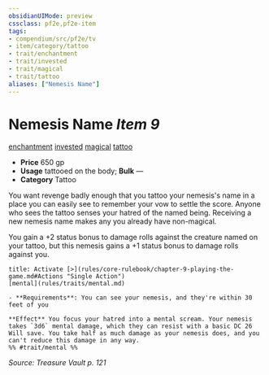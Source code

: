 ```yaml
---
obsidianUIMode: preview
cssclass: pf2e,pf2e-item
tags:
- compendium/src/pf2e/tv
- item/category/tattoo
- trait/enchantment
- trait/invested
- trait/magical
- trait/tattoo
aliases: ["Nemesis Name"]
---
```

# Nemesis Name *Item 9*  
[enchantment](rules/traits/enchantment.md)  [invested](rules/traits/invested.md)  [magical](rules/traits/magical.md)  [tattoo](rules/traits/tattoo-lowg.md)  

- **Price** 650 gp
- **Usage** tattooed on the body; **Bulk** —
- **Category** Tattoo

You want revenge badly enough that you tattoo your nemesis's name in a place you can easily see to remember your vow to settle the score. Anyone who sees the tattoo senses your hatred of the named being. Receiving a new nemesis name makes any you already have non-magical.

You gain a +2 status bonus to damage rolls against the creature named on your tattoo, but this nemesis gains a +1 status bonus to damage rolls against you.

```ad-embed-ability
title: Activate [>](rules/core-rulebook/chapter-9-playing-the-game.md#Actions "Single Action")
[mental](rules/traits/mental.md)  

- **Requirements**: You can see your nemesis, and they're within 30 feet of you

**Effect** You focus your hatred into a mental scream. Your nemesis takes `3d6` mental damage, which they can resist with a basic DC 26 Will save. You take half as much damage as your nemesis does, and you can't reduce this damage in any way.  
%% #trait/mental %%
```

*Source: Treasure Vault p. 121*